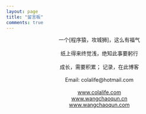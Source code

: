 ```yaml
---
layout: page
title: "留言板"
comments: true
---
```

<center>
	<div>
		一个[程序猿，攻城狮]，这么有福气<br/><br/>
		纸上得来终觉浅，绝知此事要躬行<br/><br/>
		成长，需要积累； 记录，在此博客<br/><br/>
		Email: colalife@hotmail.com<br/><br/>
		<a href="http://www.colalife.com" target="_blank">www.colalife.com</a><br/>
		<a href="http://www.wangchaoqun.cn" target="_blank">www.wangchaoqun.cn</a><br/>
		<a href="http://www.wangchaoqun.com" target="_blank">www.wangchaoqun.com</a><br/>
	</div>
</center>
